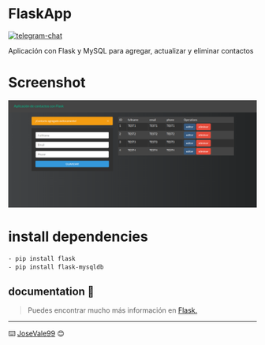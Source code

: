 # FlaskApp

[![telegram-chat](https://img.shields.io/badge/chat-@valentin99-blue?logo=telegram)](https://t.me/valentin_99)


Aplicación con Flask y MySQL para agregar, actualizar y eliminar contactos 

# Screenshot
![](FlaskApp.png)

# install dependencies
```bash
- pip install flask
- pip install flask-mysqldb
```
## documentation 📖

> Puedes encontrar mucho más información en [Flask.](https://flask.palletsprojects.com/)


---
⌨️ [JoseVale99](https://gist.github.com/JoseVale99) 😊

